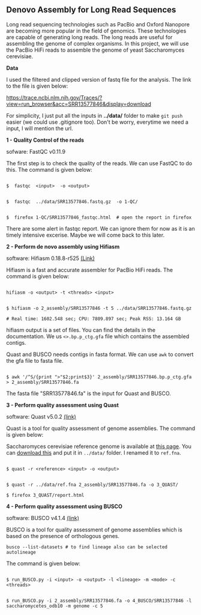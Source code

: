
## Denovo Assembly for Long Read Sequences

Long read sequencing technologies such as PacBio and Oxford Nanopore are becoming more popular in the field of genomics. These technologies are capable of generating long reads. The long reads are useful for assembling the genome of complex organisms. In this project, we will use the PacBio HiFi reads to assemble the genome of yeast Saccharomyces cerevisiae.


**Data**

I used the filtered and clipped version of fastq file for the analysis. The link to the file is given below:

https://trace.ncbi.nlm.nih.gov/Traces/?view=run_browser&acc=SRR13577846&display=download

For simplicity, I just put all the inputs in **../data/** folder to make `git push` easier (we could use .gitignore too). Don't be worry, everytime we need a input, I will mention the url.


**1 - Quality Control of the reads**

sofware: FastQC v0.11.9

The first step is to check the quality of the reads. We can use FastQC to do this. The command is given below:

```console

$  fastqc  <input>  -o <output>

```

```console

$  fastqc  ../data/SRR13577846.fastq.gz  -o 1-QC/


$  firefox 1-QC/SRR13577846_fastqc.html  # open the report in firefox

```

There are some alert in fastqc report. We can ignore them for now as it is an timely intensive excerise. Maybe we will come back to this later.



**2 - Perform de novo assembly using Hifiasm**

software: Hifiasm 0.18.8-r525 [(Link)](https://hifiasm.readthedocs.io/en/latest/index.html)

Hifiasm is a fast and accurate assembler for PacBio HiFi reads. The command is given below:

```console

hifiasm -o <output> -t <threads> <input>

```

```console

$ hifiasm -o 2_assembly/SRR13577846 -t 5 ../data/SRR13577846.fastq.gz

# Real time: 1602.548 sec; CPU: 7809.897 sec; Peak RSS: 13.164 GB

```

hifiasm output is a set of files. You can find the details in the documentation. We us `<>.bp.p_ctg.gfa` file which contains the assembled contigs.


Quast and BUSCO needs contigs in fasta format. We can use `awk` to convert the gfa file to fasta file.

```console

$ awk '/^S/{print ">"$2;print$3}' 2_assembly/SRR13577846.bp.p_ctg.gfa > 2_assembly/SRR13577846.fa

```

The fasta file "SRR13577846.fa" is the input for Quast and BUSCO.


**3 - Perform quality assessment using Quast**

software: Quast v5.0.2 [(link)](https://quast.bioinf.spbau.ru/)

Quast is a tool for quality assessment of genome assemblies. The command is given below:

Saccharomyces cerevisiae reference genome is available at [this page](https://www.ncbi.nlm.nih.gov/genome/?term=Saccharomyces%20cerevisiae%5BOrganism%5D&cmd=DetailsSearch#:~:text=This%20single%2Dcelled%20organism%20is,Mb%2C%20organized%20in%2016%20chromosomes.). You can [download this](https://ftp.ncbi.nlm.nih.gov/genomes/all/GCF/000/146/045/GCF_000146045.2_R64/GCF_000146045.2_R64_genomic.fna.gz) and put it in `../data/` folder. I renamed it to `ref.fna`.

```console

$ quast -r <reference> <input> -o <output>

```

```console

$ quast -r ../data/ref.fna 2_assembly/SRR13577846.fa -o 3_QUAST/

$ firefox 3_QUAST/report.html

```



**4 - Perform quality assessment using BUSCO**

software: BUSCO v4.1.4 [(link)](https://busco.ezlab.org/)

BUSCO is a tool for quality assessment of genome assemblies which is based on the presence of orthologous genes.

```text
busco --list-datasets # to find lineage also can be selected autolineage
```

 The command is given below:

```console

$ run_BUSCO.py -i <input> -o <output> -l <lineage> -m <mode> -c <threads>

```

```console

$ run_BUSCO.py -i 2_assembly/SRR13577846.fa -o 4_BUSCO/SRR13577846 -l saccharomycetes_odb10 -m genome -c 5

```
